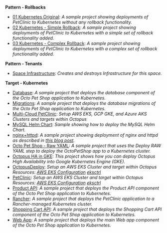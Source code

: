 **Pattern - Rollbacks**
            
- <a href="https://samples.octopus.app/app#/Spaces-762/projects/Projects-1641" target="_blank">01 Kubernetes Original</a>: *A sample project showing deployments of PetClinic to Kubernetes *without* any rollback functionality.*
- <a href="https://samples.octopus.app/app#/Spaces-762/projects/Projects-1642" target="_blank">02 Kubernetes - Simple Rollback</a>: *A sample project showing deployments of PetClinic to Kubernetes with a simple set of rollback functionality added.*
- <a href="https://samples.octopus.app/app#/Spaces-762/projects/Projects-1643" target="_blank">03 Kubernetes - Complex Rollback</a>: *A sample project showing deployments of PetClinic to Kubernetes with a complex set of rollback functionality added.*

**Pattern - Tenants**

- <a href="https://samples.octopus.app/app#/Spaces-682/projects/Projects-1301" target="_blank">Space Infrastructure</a>: *Creates and destroys Infrastructure for this space.*

**Target - Kubernetes**

- <a href="https://samples.octopus.app/app#/Spaces-105/projects/Projects-201" target="_blank">Database</a>: *A sample project that deploys the database component of the Octo Pet Shop application to Kubernetes.*
- <a href="https://samples.octopus.app/app#/Spaces-105/projects/Projects-241" target="_blank">Migrations</a>: *A sample project that deploys the database migrations of the Octo Pet Shop application to Kubernetes.*
- <a href="https://samples.octopus.app/app#/Spaces-105/projects/Projects-1707" target="_blank">Multi-Cloud PetClinic</a>: *Setup AWS EKS, GCP GKE, and Azure AKS Clusters and targets within Octopus*
- <a href="https://samples.octopus.app/app#/Spaces-105/projects/Projects-322" target="_blank">MySQL Helm Chart</a>: *Sample showing how to deploy the MySQL Helm Chart.*
- <a href="https://samples.octopus.app/app#/Spaces-105/projects/Projects-964" target="_blank">nginx+httpd</a>: *A sample project showing deployment of nginx and httpd as described in [this blog post](https://octopus.com/blog/deploying-applications-to-kubernetes).*
- <a href="https://samples.octopus.app/app#/Spaces-105/projects/Projects-302" target="_blank">Octo Pet Shop - Raw YAML</a>: *A sample project that uses the Deploy RAW YAML step to deploy the OctoPetShop app to a Kubernetes cluster.*
- <a href="https://samples.octopus.app/app#/Spaces-105/projects/Projects-1822" target="_blank">Octopus HA in GKE</a>: *This project shows how you can deploy Octopus High Availability into Google Kubernetes Engine (GKE).*
- <a href="https://samples.octopus.app/app#/Spaces-105/projects/Projects-1241" target="_blank">OctopusDeploy</a>: *Setup an AWS EKS Cluster and target within Octopus Resources: [AWS EKS Configuration](https://github.com/OctopusSamples/IaC/blob/master/aws/Kubernetes/cluster.yaml)  [eksctrl](https://github.com/weaveworks/eksctl)*
- <a href="https://samples.octopus.app/app#/Spaces-105/projects/Projects-861" target="_blank">PetClinic</a>: *Setup an AWS EKS Cluster and target within Octopus Resources: [AWS EKS Configuration](https://github.com/OctopusSamples/IaC/blob/master/aws/Kubernetes/cluster.yaml)  [eksctrl](https://github.com/weaveworks/eksctl)*
- <a href="https://samples.octopus.app/app#/Spaces-105/projects/Projects-203" target="_blank">Product API</a>: *A sample project that deploys the Product API component of the Octo Pet Shop application to Kubernetes.*
- <a href="https://samples.octopus.app/app#/Spaces-105/projects/Projects-1032" target="_blank">Rancher</a>: *A sample project that deploys the PetClinic application to a Rancher-managed Kubernetes cluster.*
- <a href="https://samples.octopus.app/app#/Spaces-105/projects/Projects-204" target="_blank">Shopping Cart API</a>: *A sample project that deploys the Shopping Cart API component of the Octo Pet Shop application to Kubernetes.*
- <a href="https://samples.octopus.app/app#/Spaces-105/projects/Projects-205" target="_blank">Web App</a>: *A sample project that deploys the main Web app component of the Octo Pet Shop application to Kubernetes.*
